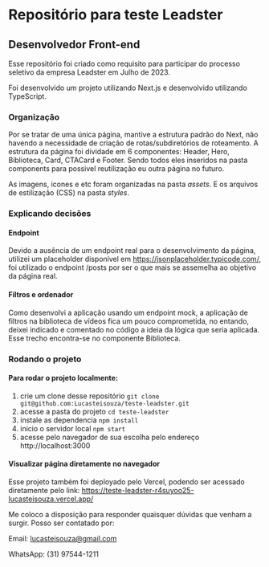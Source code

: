 # Repositório para teste **Leadster**
## Desenvolvedor Front-end

Esse repositório foi criado como requisito para participar do processo seletivo da empresa Leadster em Julho de 2023.

Foi desenvolvido um projeto utilizando Next.js e desenvolvido utilizando TypeScript.

### Organização
Por se tratar de uma única página, mantive a estrutura padrão do Next, não havendo a necessidade de criação de rotas/subdiretórios de roteamento.
A estrutura da página foi dividade em 6 componentes: Header, Hero, Biblioteca, Card, CTACard e Footer. Sendo todos eles inseridos na pasta components para possivel reutilização eu outra página no futuro.

As imagens, icones e etc foram organizadas na pasta *assets*. E os arquivos de estilização (CSS) na pasta *styles*.

### Explicando decisões
#### Endpoint
Devido a ausência de um endpoint real para o desenvolvimento da página, utilizei um placeholder disponível em https://jsonplaceholder.typicode.com/, foi utilizado o endpoint /posts por ser o que mais se assemelha ao objetivo da página real.
#### Filtros e ordenador
Como desenvolvi a aplicação usando um endpoint mock, a aplicação de filtros na biblioteca de vídeos fica um pouco comprometida, no entando, deixei indicado e comentado no código a ideia da lógica que seria aplicada. Esse trecho encontra-se no componente Biblioteca.

### Rodando o projeto
#### Para rodar o projeto localmente: 
1. crie um clone desse repositório `git clone git@github.com:Lucasteisouza/teste-leadster.git`
2. acesse a pasta do projeto `cd teste-leadster` 
3. instale as dependencia `npm install`
4. inicio o servidor local `npm start`
5. acesse pelo navegador de sua escolha pelo endereço http://localhost:3000

#### Visualizar página diretamente no navegador

Esse projeto também foi deployado pelo Vercel, podendo ser acessado diretamente pelo link: https://teste-leadster-r4suyoo25-lucasteisouza.vercel.app/

Me coloco a disposição para responder quaisquer dúvidas que venham a surgir. Posso ser contatado por:

Email: lucasteisouza@gmail.com

WhatsApp: (31) 97544-1211
